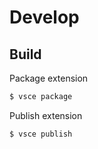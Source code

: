 # Develop

## Build

Package extension

```bash
$ vsce package
```

Publish extension

```bash
$ vsce publish
```
